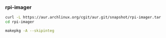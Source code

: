 ### rpi-imager
```sh
curl -L https://aur.archlinux.org/cgit/aur.git/snapshot/rpi-imager.tar.gz | bsdtar xf -
cd rpi-imager

makepkg -A --skipinteg
```
